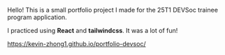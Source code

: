 Hello! This is a small portfolio project I made for the 25T1 DEVSoc trainee program application. 

I practiced using **React** and **tailwindcss**. It was a lot of fun!

https://kevin-zhong1.github.io/portfolio-devsoc/
